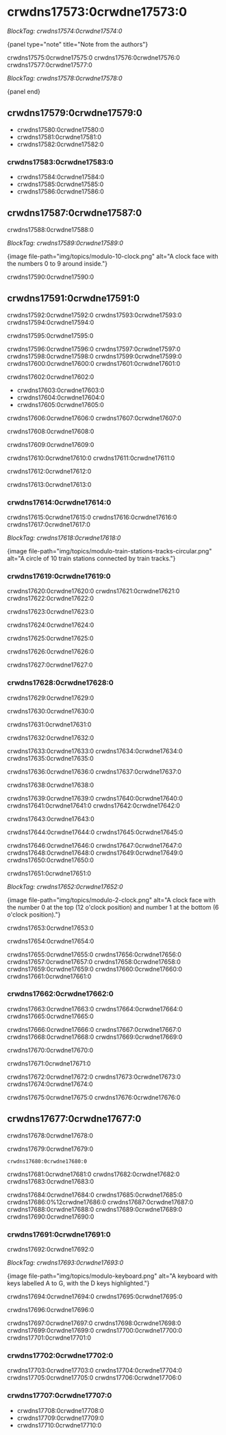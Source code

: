 # crwdns17573:0crwdne17573:0

*BlockTag: crwdns17574:0crwdne17574:0*

{panel type="note" title="Note from the authors"}

crwdns17575:0crwdne17575:0 crwdns17576:0crwdne17576:0 crwdns17577:0crwdne17577:0

*BlockTag: crwdns17578:0crwdne17578:0*

{panel end}

## crwdns17579:0crwdne17579:0

- crwdns17580:0crwdne17580:0
- crwdns17581:0crwdne17581:0
- crwdns17582:0crwdne17582:0

### crwdns17583:0crwdne17583:0

- crwdns17584:0crwdne17584:0
- crwdns17585:0crwdne17585:0
- crwdns17586:0crwdne17586:0

## crwdns17587:0crwdne17587:0

crwdns17588:0crwdne17588:0

*BlockTag: crwdns17589:0crwdne17589:0*

{image file-path="img/topics/modulo-10-clock.png" alt="A clock face with the numbers 0 to 9 around inside."}

crwdns17590:0crwdne17590:0

## crwdns17591:0crwdne17591:0

crwdns17592:0crwdne17592:0 crwdns17593:0crwdne17593:0 crwdns17594:0crwdne17594:0

crwdns17595:0crwdne17595:0

crwdns17596:0crwdne17596:0 crwdns17597:0crwdne17597:0 crwdns17598:0crwdne17598:0 crwdns17599:0crwdne17599:0 crwdns17600:0crwdne17600:0 crwdns17601:0crwdne17601:0

crwdns17602:0crwdne17602:0

- crwdns17603:0crwdne17603:0
- crwdns17604:0crwdne17604:0
- crwdns17605:0crwdne17605:0

crwdns17606:0crwdne17606:0 crwdns17607:0crwdne17607:0

crwdns17608:0crwdne17608:0

crwdns17609:0crwdne17609:0

crwdns17610:0crwdne17610:0 crwdns17611:0crwdne17611:0

crwdns17612:0crwdne17612:0

crwdns17613:0crwdne17613:0

### crwdns17614:0crwdne17614:0

crwdns17615:0crwdne17615:0 crwdns17616:0crwdne17616:0 crwdns17617:0crwdne17617:0

*BlockTag: crwdns17618:0crwdne17618:0*

{image file-path="img/topics/modulo-train-stations-tracks-circular.png" alt="A circle of 10 train stations connected by train tracks."}

### crwdns17619:0crwdne17619:0

crwdns17620:0crwdne17620:0 crwdns17621:0crwdne17621:0 crwdns17622:0crwdne17622:0

crwdns17623:0crwdne17623:0

crwdns17624:0crwdne17624:0

crwdns17625:0crwdne17625:0

crwdns17626:0crwdne17626:0

crwdns17627:0crwdne17627:0

### crwdns17628:0crwdne17628:0

crwdns17629:0crwdne17629:0

crwdns17630:0crwdne17630:0

crwdns17631:0crwdne17631:0

crwdns17632:0crwdne17632:0

crwdns17633:0crwdne17633:0 crwdns17634:0crwdne17634:0 crwdns17635:0crwdne17635:0

crwdns17636:0crwdne17636:0 crwdns17637:0crwdne17637:0

crwdns17638:0crwdne17638:0

crwdns17639:0crwdne17639:0 crwdns17640:0crwdne17640:0 crwdns17641:0crwdne17641:0 crwdns17642:0crwdne17642:0

crwdns17643:0crwdne17643:0

crwdns17644:0crwdne17644:0 crwdns17645:0crwdne17645:0

crwdns17646:0crwdne17646:0 crwdns17647:0crwdne17647:0 crwdns17648:0crwdne17648:0 crwdns17649:0crwdne17649:0 crwdns17650:0crwdne17650:0

crwdns17651:0crwdne17651:0

*BlockTag: crwdns17652:0crwdne17652:0*

{image file-path="img/topics/modulo-2-clock.png" alt="A clock face with the number 0 at the top (12 o'clock position) and number 1 at the bottom (6 o'clock position)."}

crwdns17653:0crwdne17653:0

crwdns17654:0crwdne17654:0

crwdns17655:0crwdne17655:0 crwdns17656:0crwdne17656:0 crwdns17657:0crwdne17657:0 crwdns17658:0crwdne17658:0 crwdns17659:0crwdne17659:0 crwdns17660:0crwdne17660:0 crwdns17661:0crwdne17661:0

### crwdns17662:0crwdne17662:0

crwdns17663:0crwdne17663:0 crwdns17664:0crwdne17664:0 crwdns17665:0crwdne17665:0

crwdns17666:0crwdne17666:0 crwdns17667:0crwdne17667:0 crwdns17668:0crwdne17668:0 crwdns17669:0crwdne17669:0

crwdns17670:0crwdne17670:0

crwdns17671:0crwdne17671:0

crwdns17672:0crwdne17672:0 crwdns17673:0crwdne17673:0 crwdns17674:0crwdne17674:0

crwdns17675:0crwdne17675:0 crwdns17676:0crwdne17676:0

## crwdns17677:0crwdne17677:0

crwdns17678:0crwdne17678:0

crwdns17679:0crwdne17679:0

<pre><code class="scratch:split">crwdns17680:0crwdne17680:0
</code></pre>

crwdns17681:0crwdne17681:0 crwdns17682:0crwdne17682:0 crwdns17683:0crwdne17683:0

crwdns17684:0crwdne17684:0 crwdns17685:0crwdne17685:0 crwdns17686:0%12crwdne17686:0 crwdns17687:0crwdne17687:0 crwdns17688:0crwdne17688:0 crwdns17689:0crwdne17689:0 crwdns17690:0crwdne17690:0

### crwdns17691:0crwdne17691:0

crwdns17692:0crwdne17692:0

*BlockTag: crwdns17693:0crwdne17693:0*

{image file-path="img/topics/modulo-keyboard.png" alt="A keyboard with keys labelled A to G, with the D keys highlighted."}

crwdns17694:0crwdne17694:0 crwdns17695:0crwdne17695:0

crwdns17696:0crwdne17696:0

crwdns17697:0crwdne17697:0 crwdns17698:0crwdne17698:0 crwdns17699:0crwdne17699:0 crwdns17700:0crwdne17700:0 crwdns17701:0crwdne17701:0

### crwdns17702:0crwdne17702:0

crwdns17703:0crwdne17703:0 crwdns17704:0crwdne17704:0 crwdns17705:0crwdne17705:0 crwdns17706:0crwdne17706:0

### crwdns17707:0crwdne17707:0

- crwdns17708:0crwdne17708:0
- crwdns17709:0crwdne17709:0
- crwdns17710:0crwdne17710:0